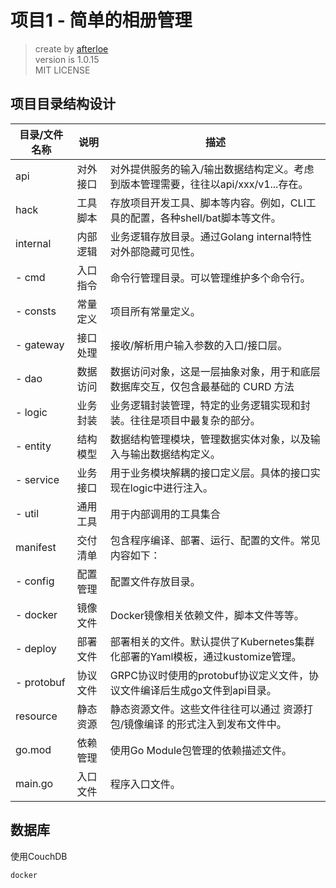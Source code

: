 项目1 - 简单的相册管理
===
> create by [afterloe](liumin@hengzhiinfo.cn)  
> version is 1.0.15  
> MIT LICENSE

## 项目目录结构设计
| 目录/文件名称    | 说明   | 描述                                                 |
|------------|------|----------------------------------------------------|
| api        | 对外接口 | 对外提供服务的输入/输出数据结构定义。考虑到版本管理需要，往往以api/xxx/v1...存在。   |
| hack       | 工具脚本 | 存放项目开发工具、脚本等内容。例如，CLI工具的配置，各种shell/bat脚本等文件。       |
| internal   | 内部逻辑 | 业务逻辑存放目录。通过Golang internal特性对外部隐藏可见性。              |
| - cmd      | 入口指令 | 命令行管理目录。可以管理维护多个命令行。                               |
| - consts   | 常量定义 | 项目所有常量定义。                                          |
| - gateway  | 接口处理 | 接收/解析用户输入参数的入口/接口层。                                |
| - dao      | 数据访问 | 数据访问对象，这是一层抽象对象，用于和底层数据库交互，仅包含最基础的 CURD 方法         |
| - logic    | 业务封装 | 业务逻辑封装管理，特定的业务逻辑实现和封装。往往是项目中最复杂的部分。                |
| - entity   | 结构模型 | 数据结构管理模块，管理数据实体对象，以及输入与输出数据结构定义。                   |
| - service  | 业务接口 | 用于业务模块解耦的接口定义层。具体的接口实现在logic中进行注入。                 |
| - util     | 通用工具 | 用于内部调用的工具集合                                        |
| manifest   | 交付清单 | 包含程序编译、部署、运行、配置的文件。常见内容如下：                         |
| - config   | 配置管理 | 配置文件存放目录。                                          |
| - docker   | 镜像文件 | Docker镜像相关依赖文件，脚本文件等等。                             |
| - deploy   | 部署文件 | 部署相关的文件。默认提供了Kubernetes集群化部署的Yaml模板，通过kustomize管理。 |
| - protobuf | 协议文件 | GRPC协议时使用的protobuf协议定义文件，协议文件编译后生成go文件到api目录。      |
| resource   | 静态资源 | 静态资源文件。这些文件往往可以通过 资源打包/镜像编译 的形式注入到发布文件中。           |
| go.mod     | 依赖管理 | 使用Go Module包管理的依赖描述文件。                             |
| main.go    | 入口文件 | 程序入口文件。                                            |

## 数据库
使用CouchDB
```shell
docker 
```